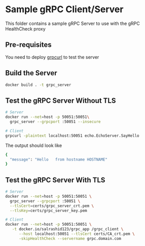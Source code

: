# Sample gRPC Client/Server
This folder contains a sample gRPC Server to use with the gRPC HealthCheck proxy

## Pre-requisites
You need to deploy [grpcurl](https://github.com/fullstorydev/grpcurl) to test the server

## Build the Server
```bash
docker build . -t grpc_server
```
## Test the gRPC Server Without TLS

```bash
# Server
docker run --net=host -p 50051:50051\
  grpc_server --grpcport :50051 --insecure

# Client
grpcurl -plaintext localhost:50051 echo.EchoServer.SayHello
```

The output should look like

```bash
{
  "message": "Hello   from hostname HOSTNAME"
}

```

## Test the gRPC Server With TLS

```bash
# Server
docker run --net=host -p 50051:50051 \
  grpc_server --grpcport :50051 \
  --tlsCert=certs/grpc_server_crt.pem \
  --tlsKey=certs/grpc_server_key.pem

# Client
docker run --net=host -p 50051:50051 \
   -t docker.io/salrashid123/grpc_app /grpc_client \
      --host localhost:50051 --tlsCert certs/CA_crt.pem \
      -skipHealthCheck --servername grpc.domain.com
```
